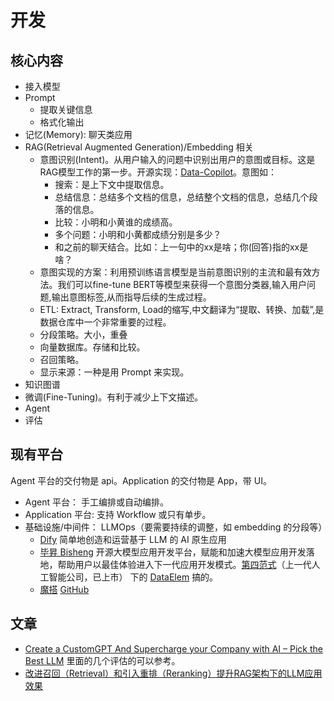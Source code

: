 # 开发
## 核心内容
* 接入模型
* Prompt
  * 提取关键信息
  * 格式化输出
* 记忆(Memory): 聊天类应用
* RAG(Retrieval Augmented Generation)/Embedding 相关
  * 意图识别(Intent)。从用户输入的问题中识别出用户的意图或目标。这是RAG模型工作的第一步。开源实现：[Data-Copilot](https://github.com/zwq2018/Data-Copilot)。意图如：
    * 搜索：是上下文中提取信息。
    * 总结信息：总结多个文档的信息，总结整个文档的信息，总结几个段落的信息。
    * 比较：小明和小黄谁的成绩高。
    * 多个问题：小明和小黄都成绩分别是多少？
    * 和之前的聊天结合。比如：上一句中的xx是啥；你(回答)指的xx是啥？
  * 意图实现的方案：利用预训练语言模型是当前意图识别的主流和最有效方法。我们可以fine-tune BERT等模型来获得一个意图分类器,输入用户问题,输出意图标签,从而指导后续的生成过程。
  * ETL: Extract, Transform, Load的缩写,中文翻译为“提取、转换、加载”,是数据仓库中一个非常重要的过程。
  * 分段策略。大小，重叠
  * 向量数据库。存储和比较。
  * 召回策略。
  * 显示来源：一种是用 Prompt 来实现。
* 知识图谱
* 微调(Fine-Tuning)。有利于减少上下文描述。
* Agent
* 评估

## 现有平台
Agent 平台的交付物是 api。Application 的交付物是 App，带 UI。

* Agent 平台： 手工编排或自动编排。
* Application 平台: 支持 Workflow 或只有单步。
* 基础设施/中间件： LLMOps（要需要持续的调整，如 embedding 的分段等）
  * [Dify](https://dify.ai/) 简单地创造和运营基于 LLM 的 AI 原生应用
  * [毕昇 Bisheng](https://github.com/dataelement/bisheng) 开源大模型应用开发平台，赋能和加速大模型应用开发落地，帮助用户以最佳体验进入下一代应用开发模式。[第四范式](https://www.4paradigm.com/)（上一代人工智能公司，已上市） 下的 [DataElem](http://dataelem.com/contact/team) 搞的。
  * [魔搭](https://modelscope.cn/home) [GitHub](https://github.com/modelscope/modelscope/tree/master)

## 文章
* [Create a CustomGPT And Supercharge your Company with AI  –  Pick the Best LLM](https://blog.abacus.ai/blog/2023/08/10/create-your-custom-chatgpt-pick-the-best-llm-that-works-for-you/?continueFlag=5e3d2cbae140ce2f6662c47eec73b6af) 里面的几个评估的可以参考。
* [改进召回（Retrieval）和引入重排（Reranking）提升RAG架构下的LLM应用效果](https://mp.weixin.qq.com/s/QdBynJnV2S1Rc0LUjzCuLw)